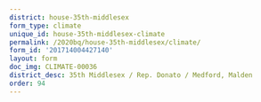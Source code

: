 ```yaml
---
district: house-35th-middlesex
form_type: climate
unique_id: house-35th-middlesex-climate
permalink: /2020bq/house-35th-middlesex/climate/
form_id: '201714004427140'
layout: form
doc_img: CLIMATE-00036
district_desc: 35th Middlesex / Rep. Donato / Medford, Malden
order: 94
---
```

